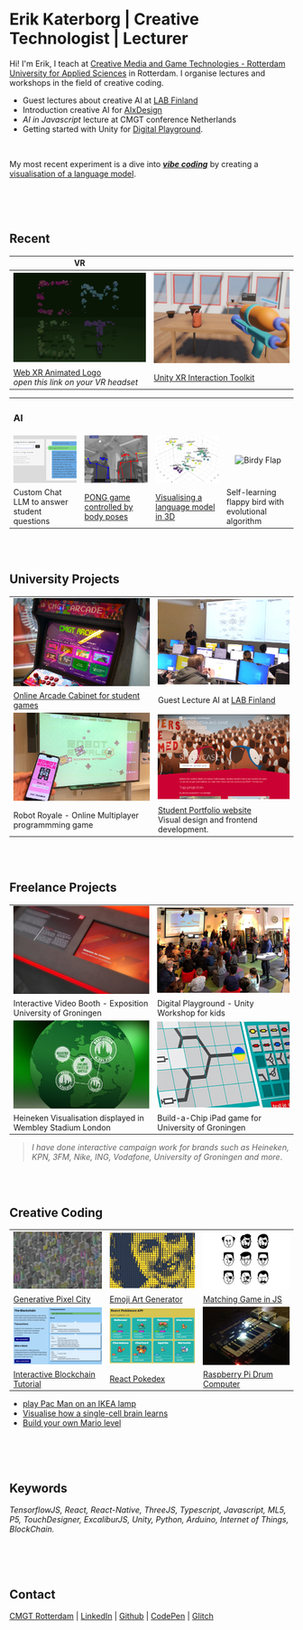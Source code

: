 # Erik Katerborg | Creative Technologist | Lecturer 

Hi! I'm Erik, I teach at [Creative Media and Game Technologies - Rotterdam University for Applied Sciences](https://www.hogeschoolrotterdam.nl/opleidingen/bachelor/creative-media-and-game-technologies/voltijd/) in Rotterdam. I organise lectures and workshops in the field of creative coding. 

- Guest lectures about creative AI at [LAB Finland](https://lab.fi/en)
- Introduction creative AI for [AIxDesign](https://medium.com/aixdesign/getting-started-with-ml5-js-tutorial-part-i-image-classifier-6d437ec38045)
- *AI in Javascript* lecture at CMGT conference Netherlands
- Getting started with Unity for [Digital Playground](https://digitalplayground.nl). 

<br>

My most recent experiment is a dive into ***[vibe coding](https://vibemanifesto.org)*** by creating a [visualisation of a language model](https://kokodoko.github.io/llm-3d/).


<br><br><br>

## <a name="recent"></a>Recent

| VR |  |
|--------------------|--------------------|
![](./images/cmgt-vr.png)  |  ![](./images/unity-vr.png)
[Web XR Animated Logo](https://kokodoko.github.io/cmgt-logo-xr/)<br>*open this link on your VR headset* | [Unity XR Interaction Toolkit](https://youtu.be/nBZeMjhvK_k) 


<table style="width:100%; table-layout: fixed; border-collapse: collapse;">
  <tr>
    <td style="width:25%;"><h3>AI</h3></td>
    <td style="width:25%; text-align: center;">&nbsp;</td>
    <td style="width:25%; text-align: center;">&nbsp;</td>
    <td style="width:25%; text-align: center;">&nbsp;</td>
  </tr>
  <tr>
<td style="width:25%; text-align: center;">
      <img src="./images/ai.png" alt="AI Image" style="width:100%; aspect-ratio: 4/3; object-fit: cover;">
    </td>
    <td style="width:25%; text-align: center;">
      <img src="./images/posepong.png" alt="Pose Pong" style="width:100%; aspect-ratio: 4/3; object-fit: cover;">
    </td>
    <td style="width:25%; text-align: center;">
      <img src="./images/llm-3d.png" alt="LLM 3D" style="width:100%; aspect-ratio: 4/3; object-fit: cover;">
    </td>
    <td style="width:25%; text-align: center;">
      <img src="./images/birdyflap.gif" alt="Birdy Flap" style="width:100%; aspect-ratio: 4/3; object-fit: cover;">
    </td>
  </tr>
  <tr>
    <td style="width:25%; ">Custom Chat LLM to answer student questions</td>
    <td style="width:25%; ">
      <a href="https://www.youtube.com/watch?v=DMebdxAp0j0">PONG game controlled by body poses</a>
    </td>
    <td style="width:25%; ">
      <a href="https://kokodoko.github.io/llm-3d/">Visualising a language model in 3D</a>
    </td>
    <td style="width:25%;">Self-learning flappy bird with evolutional algorithm</td>
  </tr>
</table>
<br>
<br>


## <a name="uni"></a>University Projects

|  |  |  
|--------------------|--------------------|
![](./images/arcadecabinet800x515.png)  |  ![](./images/ml1.png)
[Online Arcade Cabinet for student games](https://hr-cmgt.github.io/arcade-server/) | Guest Lecture AI at [LAB Finland](https://www.lab.fi/en) 
![](./images/robots.jpg)  |  ![](./images/showcase.png)
Robot Royale - Online Multiplayer programmming game | [Student Portfolio website](https://cmgt.hr.nl) <br>Visual design and frontend development.

<br>
<br>

## <a name="freelance"></a>Freelance Projects

|  |  |
|-----------------|----------------|
![](./images/video.png)  |  ![](./images/unity1.png)
Interactive Video Booth - Exposition University of Groningen | Digital Playground - Unity Workshop for kids
![](./images/beer.png)  |  ![](./images/chip.png)
Heineken Visualisation displayed in Wembley Stadium London | Build-a-Chip iPad game for University of Groningen

>*I have done interactive campaign work for brands such as Heineken, KPN, 3FM, Nike, ING, Vodafone, University of Groningen and more*.

<br>
<br>

## <a name="exp"></a>Creative Coding

|  |  |  |
|-----------|---------|-------------------|
 ![](./images/citysmall.png)  |  ![](./images/emoji.png)  |  ![](./images/zoek.png)
[Generative Pixel City](https://github.com/KokoDoko/kokodoko.github.io/blob/master/images/citybig.png?raw=true) | [Emoji Art Generator](https://codesandbox.io/s/emoji-webcam-qt1ocz) | [Matching Game in JS](https://kokodoko.github.io/zoekdezelfde/)
 ![](./images/blockchain.png)  |  ![](./images/pokedex.png)  |  ![](./images/drum.png)
[Interactive Blockchain Tutorial](https://kokodoko.github.io/blockchain) | [React Pokedex](https://kokodoko.github.io/react-pokedex/) | [Raspberry Pi Drum Computer](https://www.youtube.com/watch?v=DMebdxAp0j0)

- [play Pac Man on an IKEA lamp](https://github.com/KokoDoko/PacmanLamp)
- [Visualise how a single-cell brain learns](https://kokodoko.github.io/perceptron/)
- [Build your own Mario level](https://kokodoko.github.io/level-editor/)
 
<br>
<br>
<br>

## Keywords

*TensorflowJS, React, React-Native, ThreeJS, Typescript, Javascript, ML5, P5, TouchDesigner, ExcaliburJS, Unity, Python, Arduino, Internet of Things, BlockChain.*

<br>
<br>
<br>

## Contact

[CMGT Rotterdam](https://www.hogeschoolrotterdam.nl/opleidingen/bachelor/creative-media-and-game-technologies/voltijd/) | [LinkedIn](https://www.linkedin.com/in/eerkmans/) | [Github](https://github.com/KokoDoko) | [CodePen](https://codepen.io/eerk) | [Glitch](https://glitch.com/@KokoDoko)
